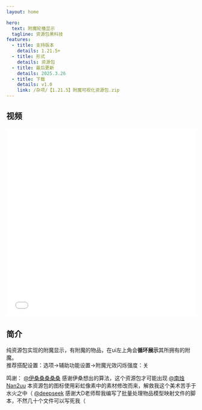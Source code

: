 ```yaml
---
layout: home

hero:
  text: 附魔轮播显示
  tagline: 资源包黑科技
features:
  - title: 支持版本
    details: 1.21.5+
  - title: 形式
    details: 资源包
  - title: 最后更新
    details: 2025.3.26
  - title: 下载
    details: v1.0
    link: /杂项/【1.21.5】附魔可视化资源包.zip
---
```


## 视频

<iframe src="//player.bilibili.com/player.html?bvid=BV11dPLexEq1&autoplay=0" 
        frameborder="0" 
        width="100%" 
        height="500" 
        allowfullscreen="true">
</iframe>

## 简介

纯资源包实现的附魔显示，有附魔的物品，在ui左上角会**循环展示**其所拥有的附魔。  
推荐搭配设置：选项->辅助功能设置->附魔光效闪烁强度：关

鸣谢：
[@伊桑桑桑桑桑](https://space.bilibili.com/397069113) 感谢伊桑想出的算法，这个资源包才可能出现
[@南烛Nan2uu](https://space.bilibili.com/21351291) 本资源包的图标使用彩虹像素中的素材修改而来，解救我这个美术苦手于水火之中（
[@deepseek](https://www.deepseek.com/) 感谢大D老师帮我编写了批量处理物品模型映射文件的脚本，不然几十个文件可以写死我（